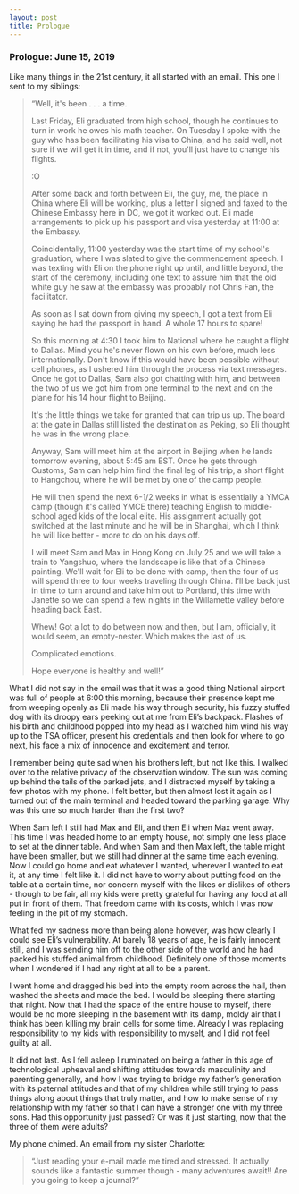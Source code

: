 ```yaml
---
layout: post
title: Prologue
---
```

### Prologue:	June 15, 2019 
 
Like many things in the 21st century, it all started with an email. This one I sent to my siblings:

> “Well, it's been . . . a time.
>
> Last Friday, Eli graduated from high school, though he continues to turn in work he owes his math teacher. On Tuesday I spoke with the guy who has been facilitating his visa to China, and he said well, not sure if we will get it in time, and if not, you'll just have to change his flights.
>
> :O
>
> After some back and forth between Eli, the guy, me, the place in China where Eli will be working, plus a letter I signed and faxed to the Chinese Embassy here in DC, we got it worked out. Eli made arrangements to pick up his passport and visa yesterday at 11:00 at the  Embassy.
>
> Coincidentally, 11:00 yesterday was the start time of my school's graduation, where I was slated to give the commencement speech. I  was texting with Eli on the phone right up until, and little beyond, the start of the ceremony, including one text to assure him that the old white guy he saw at the embassy was probably not Chris Fan, the facilitator. 
>
> As soon as I sat down from giving my speech, I got a text from Eli saying he had the passport in hand. A whole 17 hours to spare!
>
> So this morning at 4:30 I took him to National where he caught a flight to Dallas. Mind you he's never flown on his own before, much less internationally. Don't know if this would have been possible without cell phones, as I ushered him through the process via text   messages. Once he got to Dallas, Sam also got chatting with him, and between the two of us we got him from one terminal to the next and on the plane for his 14 hour flight to Beijing. 
>
> It's the little things we take for granted that can trip us up. The board at the gate in Dallas still listed the destination as Peking, so Eli thought he was in the wrong place. 
>
> Anyway, Sam will meet him at the airport in Beijing when he lands tomorrow evening, about 5:45 am EST. Once he gets through Customs, Sam can help him find the final leg of his trip, a short flight to Hangchou, where he will be met by one of the camp people. 
>
> He will then spend the next 6-1/2 weeks in what is essentially a YMCA camp (though it's called YMCE there) teaching English to middle-school aged kids of the local elite. His assignment actually got switched at the last minute and he will be in Shanghai, which I think he will like better - more to do on his days off.
>
> I will meet Sam and Max in Hong Kong on July 25 and we will take a train to Yangshuo, where the landscape is like that of a Chinese painting. We'll wait for Eli to be done with camp, then the four of us will spend three to four weeks traveling through China. I’ll be back just in time to turn around and take him out to Portland, this time with Janette so we can spend a few nights in the Willamette valley before heading back East.
>
> Whew! Got a lot to do between now and then, but I am, officially, it would seem, an empty-nester. Which makes the last of us. 
>
> Complicated emotions.
>
> Hope everyone is healthy and well!”

What I did not say in the email was that it was a good thing National airport was full of people at 6:00 this morning, because their presence kept me from weeping openly as Eli made his way through security, his fuzzy stuffed dog with its droopy ears peeking out at me from Eli’s backpack. Flashes of his birth and childhood popped into my head as I watched him wind his way up to the TSA officer, present his credentials and then look for where to go next, his face a mix of innocence and excitement and terror. 

I remember being quite sad when his brothers left, but not like this. I walked over to the relative privacy of the observation window. The sun was coming up behind the tails of the parked jets, and I distracted myself by taking a few photos with my phone. I felt better, but then almost lost it again as I turned out of the main terminal and headed toward the parking garage. Why was this one so much harder than the first two?

When Sam left I still had Max and Eli, and then Eli when Max went away. This time I was headed home to an empty house, not simply one less place to set at the dinner table. And when Sam and then Max left, the table might have been smaller, but we still had dinner at the same time each evening. Now I could go home and eat whatever I wanted, wherever I wanted to eat it, at any time I felt like it. I did not have to worry about putting food on the table at a certain time, nor concern myself with the likes or dislikes of others - though to be fair, all my kids were pretty grateful for having any food at all put in front of them. That freedom came with its costs, which I was now feeling in the pit of my stomach. 

What fed my sadness more than being alone however, was how clearly I could see Eli’s vulnerability. At barely 18 years of age, he is fairly innocent still, and I was sending him off to the other side of the world and he had packed his stuffed animal from childhood. Definitely one of those moments when I wondered if I had any right at all to be a parent.

I went home and dragged his bed into the empty room across the hall, then washed the sheets and made the bed. I would be sleeping there starting that night. Now that I had the space of the entire house to myself, there would be no more sleeping in the basement with its damp, moldy air that I think has been killing my brain cells for some time. Already I was replacing responsibility to my kids with responsibility to myself, and I did not feel guilty at all. 

It did not last. As I fell asleep I ruminated on being a father in this age of technological upheaval and shifting attitudes towards masculinity and parenting generally, and how I was trying to bridge my father’s generation with its paternal attitudes and that of  my children while still trying to pass things along about things that truly matter, and how to make sense of my relationship with my father so that I can have a stronger one with my three sons. Had this opportunity just passed? Or was it just starting, now that the three of them were adults? 

My phone chimed. An email from my sister Charlotte:

> “Just reading your e-mail made me tired and stressed. It actually sounds like a fantastic summer though - many adventures await!!  Are you going to keep a journal?”
